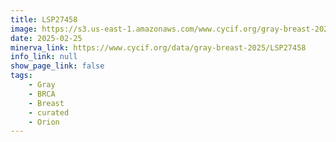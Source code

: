 ```yaml
---
title: LSP27458
image: https://s3.us-east-1.amazonaws.com/www.cycif.org/gray-breast-2025/LSP27458/Lineage%200_777777-Lineage%202_FF0000-Lineage%207_0000FF-Lineage%2012_FF0000-Lineage%2015_00FF00-Lineage%2017_0000FF.jpg
date: 2025-02-25
minerva_link: https://www.cycif.org/data/gray-breast-2025/LSP27458
info_link: null
show_page_link: false
tags:
    - Gray
    - BRCA
    - Breast
    - curated
    - Orion
---
```

